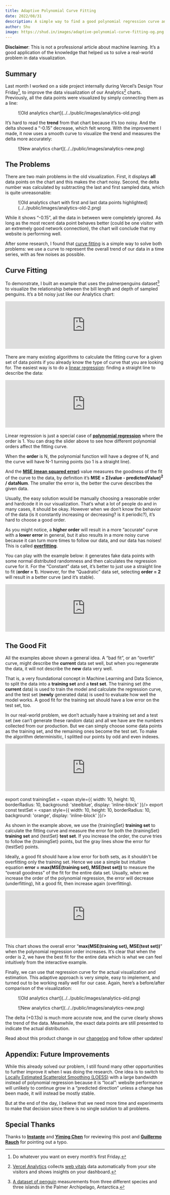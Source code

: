 ```yaml
---
title: Adaptive Polynomial Curve Fitting
date: 2022/08/31
description: A simple way to find a good polynomial regression curve and avoid overfitting.
author: Shu
image: https://shud.in/images/adaptive-polynomial-curve-fitting-og.png
---
```


**Disclaimer**: This is not a professional article about machine learning. It’s a good application of the knowledge that helped us to solve a real-world problem in data visualization.

## Summary

Last month I worked on a side project internally during Vercel’s Design Your Friday[^1], to improve the data visualization of our Analytics[^2] charts. Previously, all the data points were visualized by simply connecting them as a line:

[^1]: Do whatever you want on every month’s first Friday.
[^2]: [Vercel Analytics](https://vercel.com/analytics) collects [web vitals](https://web.dev/vitals) data automatically from your site visitors and shows insights on your dashboard.

<figure>![Old analytics chart](../../public/images/analytics-old.png)</figure>

It’s hard to read the **trend** from that chart because it’s too noisy. And the delta showed a “-0.15” decrease, which felt wrong. With the improvement I made, it now uses a smooth curve to visualize the trend and measures the delta more accurately:

<figure>![New analytics chart](../../public/images/analytics-new.png)</figure>

## The Problems

There are two main problems in the old visualization. First, it displays **all** data points on the chart and this makes the chart noisy. Second, the delta number was calculated by subtracting the last and first sampled data, which is quite unreasonable:

<figure style={{ border: 'none', background: '#6b6b6b' }}>![Old analytics chart with first and last data points highlighted](../../public/images/analytics-old-2.png)</figure>

While it shows “-0.15”, all the data in between were completely ignored. As long as the most recent data point behaves better (could be one visitor with an extremely good network connection), the chart will conclude that my website is performing well.

After some research, I found that [curve fitting](https://en.wikipedia.org/wiki/Curve_fitting) is a simple way to solve both problems: we use a curve to represent the overall trend of our data in a time series, with as few noises as possible.

## Curve Fitting

To demonstrate, I built an example that uses the palmerpenguins dataset[^3] to visualize the relationship between the bill length and depth of sampled penguins. It’s a bit noisy just like our Analytics chart:

[^3]: [A dataset of penguin](https://allisonhorst.github.io/palmerpenguins) measurements from three different species and three islands in the Palmer Archipelago, Antarctica.

<iframe width="100%" frameBorder="0" style={{ maxHeight: 476, aspectRatio: '5/4', borderRadius: 3, backgroundColor: 'white' }} src="https://observablehq.com/embed/@shu/plot-regression?cells=RegressionLinear"></iframe>

There are many existing algorithms to calculate the fitting curve for a given set of data points if you already know the type of curve that you are looking for. The easiest way is to do a [linear regression](https://en.wikipedia.org/wiki/Linear_regression): finding a straight line to describe the data:

<iframe width="100%" frameBorder="0" style={{ maxHeight: 591, aspectRatio: '12/17', borderRadius: 3, backgroundColor: 'white' }} src="https://observablehq.com/embed/@shu/plot-regression?cells=Regression%2Cviewof+param%2Cequation"></iframe>

Linear regression is just a special case of [**polynomial regression**](https://en.wikipedia.org/wiki/Polynomial_regression) where the order is 1. You can drag the slider above to see how different polynomial orders affect the fitting curve.

When the **order** is N, the polynomial function will have a degree of N, and the curve will have N-1 turning points (so 1 is a straight line).

And the [**MSE (mean squared error)**](https://en.wikipedia.org/wiki/Mean_squared_error) value measures the goodness of the fit of the curve to the data, by definition it’s **MSE = Σ(value - predictedValue)<sup>2</sup> / dataNum**. The smaller the error is, the better the curve describes the given data.

Usually, the easy solution would be manually choosing a reasonable order and hardcode it in our visualization. That’s what a lot of people do and in many cases, it should be okay. However when we don’t know the behavior of the data (is it constantly increasing or decreasing? is it periodic?), it’s hard to choose a good order.

As you might notice, a **higher order** will result in a more “accurate” curve with a **lower error** in general, but it also results in a more noisy curve because it can turn more times to follow our data, and our data has noises! This is called [**overfitting**](https://en.wikipedia.org/wiki/Overfitting).

You can play with the example below: it generates fake data points with some normal distributed randomness and then calculates the regression curve for it. For the “Constant” data set, it’s better to just use a straight line to fit (**order = 1**). However, for the “Quadratic” data set, selecting **order = 2** will result in a better curve (and it’s stable).

<iframe width="100%" frameBorder="0" style={{ maxHeight: 608, aspectRatio: '12/17', borderRadius: 3, backgroundColor: 'white' }} src="https://observablehq.com/embed/@shu/plot-regression?cells=RegressionLinear1%2Cviewof+rOrder%2Cviewof+rData%2Cviewof+rType"></iframe>

## The Good Fit

All the examples above shown a general idea. A “bad fit”, or an “overfit” curve, might describe the **current** data set well, but when you regenerate the data, it will not describe the **new** data very well.

That is, a very foundational concept in Machine Learning and Data Science, to split the data into a **training set** and a **test set**. The training set (the **current** data) is used to train the model and calculate the regression curve, and the test set (**newly** generated data) is used to evaluate how well the model works. A good fit for the training set should have a low error on the test set, too.

In our real-world problem, we don’t actually have a training set and a test set (we can’t generate these random data) and all we have are the numbers collected from our production. But we can simply choose some data points as the training set, and the remaining ones become the test set. To make the algorithm determinisitic, I splitted our points by odd and even indexes.

<iframe width="100%" frameBorder="0" style={{ maxHeight: 638, aspectRatio: '2/3', borderRadius: 3, backgroundColor: 'white' }} src="https://observablehq.com/embed/@shu/plot-regression?cells=Regression1%2Cviewof+orderT%2Cequation2"></iframe>

export const trainingSet = <span style={{ width: 10, height: 10, borderRadius: 10, background: 'steelblue', display: 'inline-block' }}/>
export const testSet = <span style={{ width: 10, height: 10, borderRadius: 10, background: 'orange', display: 'inline-block' }}/>

As shown in the example above, we use the {trainingSet} **training set** to calculate the fitting curve and measure the error for both the {trainingSet} **training set** and {testSet} **test set**. If you increase the order, the curve tries to follow the {trainingSet} points, but the gray lines show the error for {testSet} points.

Ideally, a good fit should have a low error for both sets, as it shouldn’t be overfitting only the training set. Hence we use a simple but intuitive equation **error = max(MSE(training set), MSE(test set))** to measure the “overall goodness” of the fit for the entire data set. Usually, when we increase the order of the polynomial regression, the error will decrease (underfitting), hit a good fit, then increase again (overfitting).

<iframe width="100%" frameBorder="0" style={{ maxHeight: 476, aspectRatio: '5/4', borderRadius: 3, backgroundColor: 'white' }} src="https://observablehq.com/embed/@shu/plot-regression?cells=error"></iframe>

This chart shows the overall error “**max(MSE(training set), MSE(test set))**” when the polynomial regression order increases. It’s clear that when the order is 2, we have the best fit for the entire data which is what we can feel intuitively from the interactive example.

Finally, we can use that regression curve for the actual visualization and estimation. This adaptive approach is very simple, easy to implement, and turned out to be working really well for our case. Again, here’s a before/after comparison of the visualization:

<figure>![Old analytics chart](../../public/images/analytics-old.png)</figure>

<figure>![New analytics chart](../../public/images/analytics-new.png)</figure>

The delta (+0.13s) is much more accurate now, and the curve clearly shows the trend of the data. Meanwhile, the exact data points are still presented to indicate the actual distribution.

Read about this product change in our [changelog](https://vercel.com/changelog/improved-accuracy-for-vercel-analytics-charts) and follow other updates!

## Appendix: Future Improvements

While this already solved our problem, I still found many other opportunities to further improve it when I was doing the research. One idea is to switch to [Locally Estimated Scatterplot Smoothing (LOESS)](https://en.wikipedia.org/wiki/Local_regression#:~:text=Local%20regression%20or%20local%20polynomial,moving%20average%20and%20polynomial%20regression.) with a large bandwidth instead of polynomial regression because it is “local”: website performance will unlikely to continue grow in a “predicted direction” unless a change has been made, it will instead be mostly stable.

But at the end of the day, I believe that we need more time and experiments to make that decision since there is no single solution to all problems.

## Special Thanks

Thanks to [**Instante**](https://twitter.com/instante_42) and [**Yiming Chen**](https://twitter.com/dsdshcym) for reviewing this post and [**Guillermo Rauch**](https://twitter.com/rauchg) for pointing out a typo.

